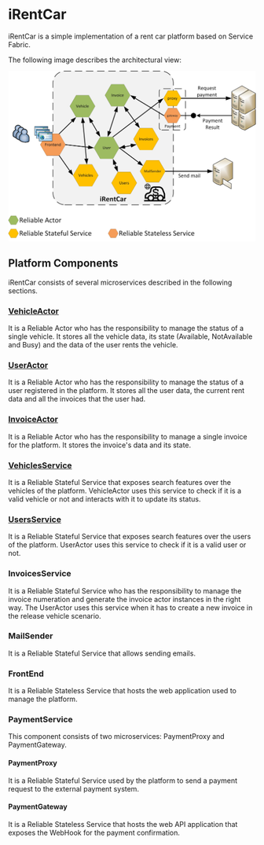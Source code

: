 # iRentCar
iRentCar is a simple implementation of a rent car platform based on Service Fabric.

The following image describes the architectural view:

![Architecture view](Images/ArchitectureView.jpg)

## Platform Components
iRentCar consists of several microservices described in the following sections.

### [VehicleActor](VehicleActor.md)
It is a Reliable Actor who has the responsibility to manage the status of a single vehicle. It stores all the vehicle data, its state (Available, NotAvailable and Busy) and the data of the user rents the vehicle.

### [UserActor](UserActor.md)
It is a Reliable Actor who has the responsibility to manage the status of a user registered in the platform. It stores all the user data, the current rent data and all the invoices that the user had.

### [InvoiceActor](InvoiceActor.md)
It is a Reliable Actor who has the responsibility to manage a single invoice for the platform. It stores the invoice's data and its state.

### [VehiclesService](VehiclesService.md)
It is a Reliable Stateful Service that exposes search features over the vehicles of the platform. VehicleActor uses this service to check if it is a valid vehicle or not and interacts with it to update its status.

### <a href="UsersService.md" target="_blank">UsersService</a>
It is a Reliable Stateful Service that exposes search features over the users of the platform. UserActor uses this service to check if it is a valid user or not.

### InvoicesService
It is a Reliable Stateful Service who has the responsibility to manage the invoice numeration and generate the invoice actor instances in the right way. The UserActor uses this service when it has to create a new invoice in the release vehicle scenario. 

### MailSender
It is a Reliable Stateful Service that allows sending emails.

### FrontEnd
It is a Reliable Stateless Service that hosts the web application used to manage the platform.

### PaymentService
This component consists of two microservices: PaymentProxy and PaymentGateway.

#### PaymentProxy
It is a Reliable Stateful Service used by the platform to send a payment request to the external payment system.

#### PaymentGateway
It is a Reliable Stateless Service that hosts the web API application that exposes the WebHook for the payment confirmation.
